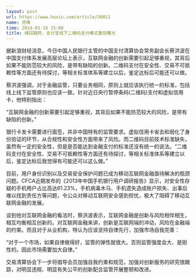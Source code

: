 ```yaml
---
layout: post
url: https://www.huxiu.com/article/30011
name: 虎嗅
time: 2014-03-18 15:08
title: 峰回路转，支付宝线下二维码支付模式重现曙光
---
```

据新浪财经消息，今日中国人民银行主管的中国支付清算协会常务副会长蔡洪波在中国支付体系发展高层论坛上表示，互联网金融的创新需要引起足够重视，其背后如果不能防范较大的风险，是带有缺陷的创新。二维码支付在安全性、交易不可抵赖性等方面还有待探讨，等相关标准体系等建立以后，鉴定达标后可能还可以做。

蔡洪波强调，对于金融监管，只要业务相同，原则上就应该执行统一的标准，包括线上线下监管原则也应该一致。针对近日央行暂停条码(二维码)支付和虚拟信用卡，他特别指出：

“互联网金融的创新需要引起足够重视，其背后如果不能防范较大的风险，是带有缺陷的创新。”

银行卡发卡需要进行面签，并非中国特有的监管要求。虚拟信用卡省去和弱化了身份验证的环节，从合规性和安全性方面带来了风险。而二维码目前技术标准缺失，虽然有一定的安全性，但是是否能达到金融支付的标准还没有统一的说法。“二维码支付在安全性、交易不可抵赖性等方面还有待探讨，等相关标准体系等建立以后，鉴定达标后我觉得有可能还可以这么做。”

目前，用户身份识别以及交易安全保护问题已成为移动互联网金融亟待解决的瓶颈问题。CFCA近期发布的《2013年中国手机银行用户调研报告》显示，对安全性存疑的手机用户占比高达61.23%，手机病毒木马、手机遗失造成账户损失、出事后难以找到责任方等问题，令公众对移动互联网安全感到担忧，极大了阻碍了移动互联网金融的发展。

谈到他对互联网金融的看法时，蔡洪波表示，互联网金融是创新与风险相伴相生，相互均衡相互创新的。对互联网金融来讲，创新是互联网端的冲动，风险在金融端的约束。而且对于从业机构，特认为应该坚持自律先行，加强市场自我完善：

“对于一个市场，如果自律做得好，监管的弹性就很大。否则监管强度会大、是刚性的。因此市场需要加大自律。”

交易清算协会下一步将倡导会员加强自我约束和规范，加强对创新服务的研究很跟踪，对明显违规、明显有失公平的创新配合监管开展整顿和改进。

